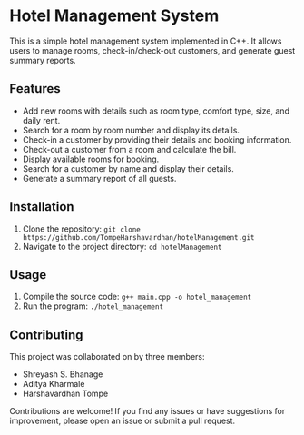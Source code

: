 # Hotel Management System

This is a simple hotel management system implemented in C++. It allows users to manage rooms, check-in/check-out customers, and generate guest summary reports.

## Features

- Add new rooms with details such as room type, comfort type, size, and daily rent.
- Search for a room by room number and display its details.
- Check-in a customer by providing their details and booking information.
- Check-out a customer from a room and calculate the bill.
- Display available rooms for booking.
- Search for a customer by name and display their details.
- Generate a summary report of all guests.

## Installation

1. Clone the repository: `git clone https://github.com/TompeHarshavardhan/hotelManagement.git`
2. Navigate to the project directory: `cd hotelManagement`

## Usage

1. Compile the source code: `g++ main.cpp -o hotel_management`
2. Run the program: `./hotel_management`

## Contributing

This project was collaborated on by three members:

- Shreyash S. Bhanage
- Aditya Kharmale
- Harshavardhan Tompe

Contributions are welcome! If you find any issues or have suggestions for improvement, please open an issue or submit a pull request.
